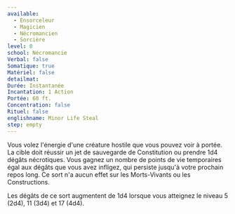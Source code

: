 ```yaml
---
available:
  - Ensorceleur
  - Magicien
  - Nécromancien
  - Sorcière
level: 0
school: Nécromancie
Verbal: false
Somatique: true
Matériel: false
detailmat:
Durée: Instantanée
Incantation: 1 Action
Portée: 60 ft.
Concentration: false
Rituel: false
englishname: Minor Life Steal
step: empty
---
```

Vous volez l'énergie d'une créature hostile que vous pouvez voir à portée. La cible doit réussir un jet de sauvegarde de Constitution ou prendre 1d4 dégâts nécrotiques. Vous gagnez un nombre de points de vie temporaires égal aux dégâts que vous avez infligez, qui persiste jusqu'à votre prochain repos long. Ce sort n'a aucun effet sur les Morts-Vivants ou les Constructions.

Les dégâts de ce sort augmentent de 1d4 lorsque vous atteignez le niveau 5 (2d4), 11 (3d4) et 17 (4d4).
